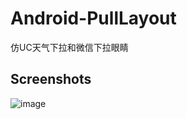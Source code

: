 Android-PullLayout
==================

仿UC天气下拉和微信下拉眼睛


## Screenshots
![image](https://raw.githubusercontent.com/BlueMor/Android-PullLayout/master/screenshoot/123.gif)
